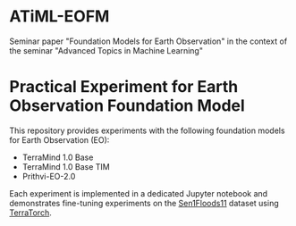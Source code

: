 # ATiML-EOFM
Seminar paper "Foundation Models for Earth Observation" in the context of the seminar "Advanced Topics in Machine Learning"

# Practical Experiment for Earth Observation Foundation Model
This repository provides experiments with the following foundation models for Earth Observation (EO):
- TerraMind 1.0 Base
- TerraMind 1.0 Base TIM
- Prithvi-EO-2.0

Each experiment is implemented in a dedicated Jupyter notebook and demonstrates fine-tuning experiments on the [Sen1Floods11](https://github.com/cloudtostreet/Sen1Floods11) dataset using [TerraTorch](https://github.com/IBM/terratorch).

